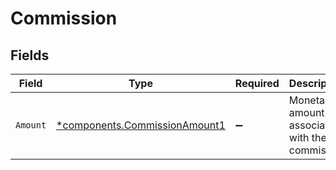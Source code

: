 # Commission


## Fields

| Field                                                                         | Type                                                                          | Required                                                                      | Description                                                                   | Example                                                                       |
| ----------------------------------------------------------------------------- | ----------------------------------------------------------------------------- | ----------------------------------------------------------------------------- | ----------------------------------------------------------------------------- | ----------------------------------------------------------------------------- |
| `Amount`                                                                      | [*components.CommissionAmount1](../../models/components/commissionamount1.md) | :heavy_minus_sign:                                                            | Monetary amount associated with the commission                                | {<br/>"value": "0.25"<br/>}                                                   |